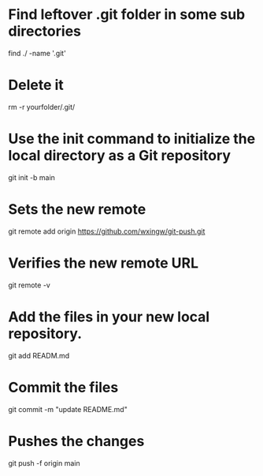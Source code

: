 # Find leftover .git folder in some sub directories 

find ./ -name '.git'

# Delete it

rm -r yourfolder/.git/

# Use the init command to initialize the local directory as a Git repository

git init -b main

# Sets the new remote

git remote add origin https://github.com/wxingw/git-push.git

# Verifies the new remote URL

git remote -v

# Add the files in your new local repository. 

git add READM.md

# Commit the files 

git commit -m "update README.md"

# Pushes the changes

git push -f origin main
